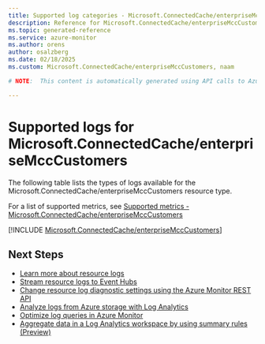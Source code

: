 ```yaml
---
title: Supported log categories - Microsoft.ConnectedCache/enterpriseMccCustomers
description: Reference for Microsoft.ConnectedCache/enterpriseMccCustomers in Azure Monitor Logs.
ms.topic: generated-reference
ms.service: azure-monitor
ms.author: orens
author: osalzberg
ms.date: 02/18/2025
ms.custom: Microsoft.ConnectedCache/enterpriseMccCustomers, naam

# NOTE:  This content is automatically generated using API calls to Azure. Any edits made on these files will be overwritten in the next run of the script. 

---
```





# Supported logs for Microsoft.ConnectedCache/enterpriseMccCustomers  
The following table lists the types of logs available for the Microsoft.ConnectedCache/enterpriseMccCustomers resource type.
  
  
  
For a list of supported metrics, see [Supported metrics - Microsoft.ConnectedCache/enterpriseMccCustomers](../supported-metrics/microsoft-connectedcache-enterprisemcccustomers-metrics.md)  
  

  
[!INCLUDE [Microsoft.ConnectedCache/enterpriseMccCustomers](~/reusable-content/ce-skilling/azure/includes/azure-monitor/reference/logs/microsoft-connectedcache-enterprisemcccustomers-logs-include.md)]  
  

## Next Steps

* [Learn more about resource logs](/azure/azure-monitor/essentials/platform-logs-overview)
* [Stream resource logs to Event Hubs](/azure/azure-monitor/essentials/resource-logs#send-to-azure-event-hubs)
* [Change resource log diagnostic settings using the Azure Monitor REST API](/rest/api/monitor/diagnosticsettings)
* [Analyze logs from Azure storage with Log Analytics](/azure/azure-monitor/essentials/resource-logs#send-to-log-analytics-workspace)
* [Optimize log queries in Azure Monitor](/azure/azure-monitor/logs/query-optimization)
* [Aggregate data in a Log Analytics workspace by using summary rules (Preview)](/azure/azure-monitor/logs/summary-rules)